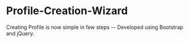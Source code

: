 # Profile-Creation-Wizard
Creating Profile is now simple in few steps -- Developed using Bootstrap and jQuery.
